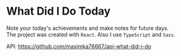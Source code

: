 # What Did I Do Today
Note your today's achievements and make notes for future days.  
The project was created with `React`. Also I use `TypeScript` and `Sass`.  

API: https://github.com/maximka76667/api-what-did-i-do
